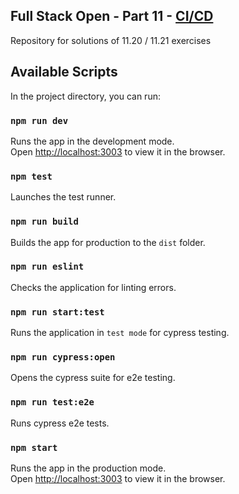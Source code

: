## Full Stack Open - Part 11 - [CI/CD](https://fullstackopen.com/en/part11)

Repository for solutions of 11.20 / 11.21 exercises

## Available Scripts

In the project directory, you can run:

### `npm run dev`

Runs the app in the development mode.\
Open [http://localhost:3003](http://localhost:3003) to view it in the browser.

### `npm test`

Launches the test runner.

### `npm run build`

Builds the app for production to the `dist` folder.

### `npm run eslint`

Checks the application for linting errors.

### `npm run start:test`

Runs the application in `test mode` for cypress testing.

### `npm run cypress:open`

Opens the cypress suite for e2e testing.

### `npm run test:e2e`

Runs cypress e2e tests.

### `npm start`

Runs the app in the production mode.\
Open [http://localhost:3003](http://localhost:3003) to view it in the browser.
